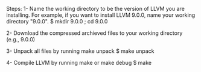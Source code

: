 Steps:
1- Name the working directory to be the version of LLVM you are installing. For example, if you want to install LLVM 9.0.0, name your working directory "9.0.0".
  $ mkdir 9.0.0 ; cd 9.0.0

2- Download the compressed archieved files to your working directory (e.g., 9.0.0)

3- Unpack all files by running make unpack
  $ make unpack

4- Compile LLVM by running make or make debug
  $ make
